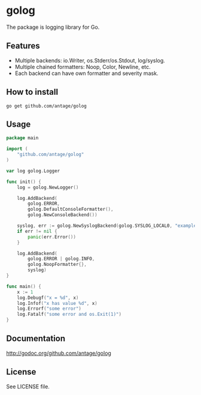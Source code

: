 # golog

The package is logging library for Go.

## Features

* Multiple backends: io.Writer, os.Stderr/os.Stdout, log/syslog.
* Multiple chained formatters: Noop, Color, Newline, etc.
* Each backend can have own formatter and severity mask.

## How to install

```
go get github.com/antage/golog
```

## Usage

```go
package main

import (
    "github.com/antage/golog"
)

var log golog.Logger

func init() {
    log = golog.NewLogger()

    log.AddBackend(
        golog.ERROR,
        golog.DefaultConsoleFormatter(),
        golog.NewConsoleBackend())

    syslog, err := golog.NewSyslogBackend(golog.SYSLOG_LOCAL0, "exampled")
    if err != nil {
        panic(err.Error())
    }

    log.AddBackend(
        golog.ERROR | golog.INFO,
        golog.NoopFormatter{},
        syslog)
}

func main() {
    x := 1
    log.Debugf("x = %d", x)
    log.Infof("x has value %d", x)
    log.Errorf("some error")
    log.Fatalf("some error and os.Exit(1)")
}
```

## Documentation

http://godoc.org/github.com/antage/golog

## License

See LICENSE file.
